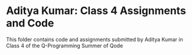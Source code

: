 # Aditya Kumar: Class 4 Assignments and Code
This folder contains code and assignments submitted by Aditya Kumar in Class 4 of the Q-Programming Summer of Qode